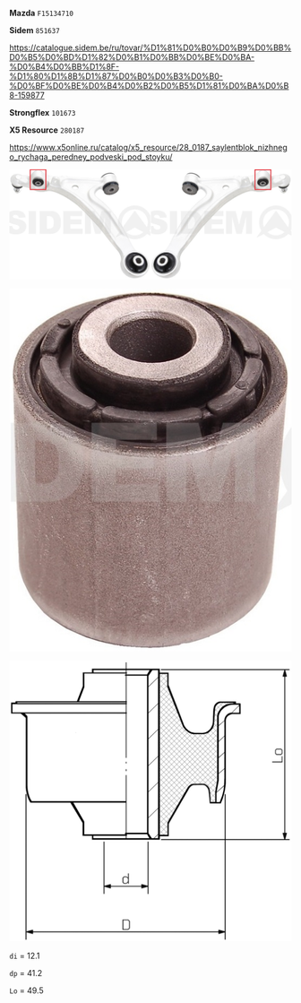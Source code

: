 __Mazda__ `F15134710`

__Sidem__ `851637`

https://catalogue.sidem.be/ru/tovar/%D1%81%D0%B0%D0%B9%D0%BB%D0%B5%D0%BD%D1%82%D0%B1%D0%BB%D0%BE%D0%BA-%D0%B4%D0%BB%D1%8F-%D1%80%D1%8B%D1%87%D0%B0%D0%B3%D0%B0-%D0%BF%D0%BE%D0%B4%D0%B2%D0%B5%D1%81%D0%BA%D0%B8-159877

__Strongflex__ `101673`

__X5 Resource__ `280187`

https://www.x5online.ru/catalog/x5_resource/28_0187_saylentblok_nizhnego_rychaga_peredney_podveski_pod_stoyku/

![alt text](img/Sidem_sa_tca.jpg)

![alt text](img/Sidem_851637.jpg)

![alt text](img/Sidem_scheme.jpg)

`di` = 12.1

`dp` = 41.2

`Lo` = 49.5